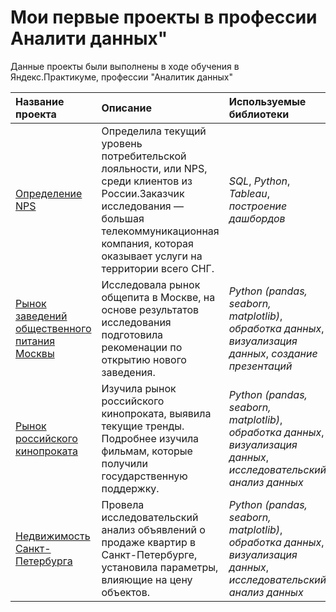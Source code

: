 # Мои первые проекты в профессии Аналити данных"

Данные проекты были выполнены в ходе обучения в Яндекс.Практикуме, профессии "Аналитик данных"

| Название проекта | Описание | Используемые библиотеки | 
| :---------------------- | :---------------------- | :---------------------- |
| [Определение NPS](NPS_telecom) | Определила текущий уровень потребительской лояльности, или NPS, среди клиентов из России.Заказчик исследования — большая телекоммуникационная компания, которая оказывает услуги на территории всего СНГ.  | *SQL*, *Python*, *Tableau*, *построение дашбордов* |
| [Рынок заведений общественного питания Москвы](catering_msc) | Исследовала рынок общепита в Москве, на основе результатов исследования подготовила рекоменации по открытию нового заведения.  | *Python (pandas, seaborn, matplotlib)*, *обработка данных*, *визуализация данных*, *создание презентаций* |
| [Рынок российского кинопроката](film_distribution_research) | Изучила рынок российского кинопроката, выявила текущие тренды. Подробнее изучила фильмам, которые получили государственную поддержку.   | *Python (pandas, seaborn, matplotlib)*, *обработка данных*, *визуализация данных*, *исследовательский анализ данных* |
| [Недвижимость Санкт-Петербурга](property_spb) | Провела исследовательский анализ объявлений о продаже квартир в Санкт-Петербурге, установила параметры, влияющие на цену объектов.   | *Python (pandas, seaborn, matplotlib)*, *обработка данных*, *визуализация данных*, *исследовательский анализ данных* |
